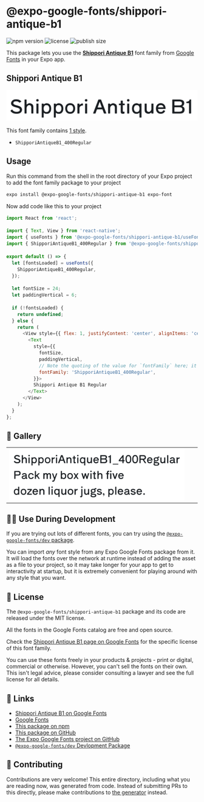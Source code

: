 # @expo-google-fonts/shippori-antique-b1

![npm version](https://flat.badgen.net/npm/v/@expo-google-fonts/shippori-antique-b1)
![license](https://flat.badgen.net/github/license/expo/google-fonts)
![publish size](https://flat.badgen.net/packagephobia/install/@expo-google-fonts/shippori-antique-b1)

This package lets you use the [**Shippori Antique B1**](https://fonts.google.com/specimen/Shippori+Antique+B1) font family from [Google Fonts](https://fonts.google.com/) in your Expo app.

## Shippori Antique B1

![Shippori Antique B1](./font-family.png)

This font family contains [1 style](#-gallery).

- `ShipporiAntiqueB1_400Regular`

## Usage

Run this command from the shell in the root directory of your Expo project to add the font family package to your project
```sh
expo install @expo-google-fonts/shippori-antique-b1 expo-font
```

Now add code like this to your project
```js
import React from 'react';

import { Text, View } from 'react-native';
import { useFonts } from '@expo-google-fonts/shippori-antique-b1/useFonts';
import { ShipporiAntiqueB1_400Regular } from '@expo-google-fonts/shippori-antique-b1/400Regular';

export default () => {
  let [fontsLoaded] = useFonts({
    ShipporiAntiqueB1_400Regular,
  });

  let fontSize = 24;
  let paddingVertical = 6;

  if (!fontsLoaded) {
    return undefined;
  } else {
    return (
      <View style={{ flex: 1, justifyContent: 'center', alignItems: 'center' }}>
        <Text
          style={{
            fontSize,
            paddingVertical,
            // Note the quoting of the value for `fontFamily` here; it expects a string!
            fontFamily: 'ShipporiAntiqueB1_400Regular',
          }}>
          Shippori Antique B1 Regular
        </Text>
      </View>
    );
  }
};

```

## 🔡 Gallery


||||
|-|-|-|
|![ShipporiAntiqueB1_400Regular](.//400Regular/ShipporiAntiqueB1_400Regular.ttf.png)||||


## 👩‍💻 Use During Development

If you are trying out lots of different fonts, you can try using the [`@expo-google-fonts/dev` package](https://github.com/freeboub/google-fonts/tree/master/font-packages/dev#readme).

You can import *any* font style from any Expo Google Fonts package from it. It will load the fonts
over the network at runtime instead of adding the asset as a file to your project, so it may take longer
for your app to get to interactivity at startup, but it is extremely convenient
for playing around with any style that you want.

## 📖 License

The `@expo-google-fonts/shippori-antique-b1` package and its code are released under the MIT license.

All the fonts in the Google Fonts catalog are free and open source.

Check the [Shippori Antique B1 page on Google Fonts](https://fonts.google.com/specimen/Shippori+Antique+B1) for the specific license of this font family.

You can use these fonts freely in your products & projects - print or digital, commercial or otherwise. However, you can't sell the fonts on their own. This isn't legal advice, please consider consulting a lawyer and see the full license for all details.

## 🔗 Links

- [Shippori Antique B1 on Google Fonts](https://fonts.google.com/specimen/Shippori+Antique+B1)
- [Google Fonts](https://fonts.google.com/)
- [This package on npm](https://www.npmjs.com/package/@expo-google-fonts/shippori-antique-b1)
- [This package on GitHub](https://github.com/freeboub/google-fonts/tree/master/font-packages/shippori-antique-b1)
- [The Expo Google Fonts project on GitHub](https://github.com/freeboub/google-fonts)
- [`@expo-google-fonts/dev` Devlopment Package](https://github.com/freeboub/google-fonts/tree/master/font-packages/dev)

## 🤝 Contributing

Contributions are very welcome! This entire directory, including what you are reading now, was generated from code. Instead of submitting PRs to this directly, please make contributions to [the generator](https://github.com/freeboub/google-fonts/tree/master/packages/generator) instead.
